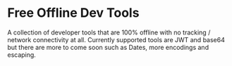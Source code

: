 # Free Offline Dev Tools

A collection of developer tools that are 100% offline with no tracking / network connectivity at all. Currently supported tools are JWT and base64 but there are more to come soon such as Dates, more encodings and escaping. 
